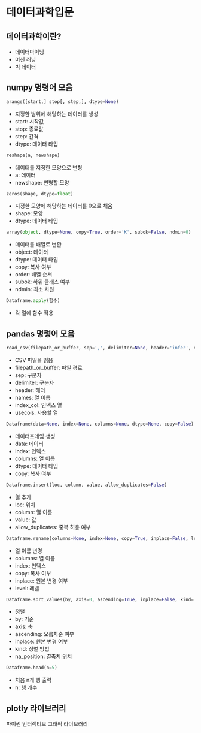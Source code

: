 # 데이터과학입문

## 데이터과학이란?

- 데이터마이닝
- 머신 러닝
- 빅 데이터

## numpy 명령어 모음

```python
arange([start,] stop[, step,], dtype=None)
```

- 지정한 범위에 해당하는 데이터를 생성
- start: 시작값
- stop: 종료값
- step: 간격
- dtype: 데이터 타입

```python
reshape(a, newshape)
```

- 데이터를 지정한 모양으로 변형
- a: 데이터
- newshape: 변형할 모양

```python
zeros(shape, dtype=float)
```

- 지정한 모양에 해당하는 데이터를 0으로 채움
- shape: 모양
- dtype: 데이터 타입

```python
array(object, dtype=None, copy=True, order='K', subok=False, ndmin=0)
```

- 데이터를 배열로 변환
- object: 데이터
- dtype: 데이터 타입
- copy: 복사 여부
- order: 배열 순서
- subok: 하위 클래스 여부
- ndmin: 최소 차원

```python
Dataframe.apply(함수)
```

- 각 열에 함수 적용

## pandas 명령어 모음

```python
read_csv(filepath_or_buffer, sep=',', delimiter=None, header='infer', names=None, index_col=None, usecols=None)
```

- CSV 파일을 읽음
- filepath_or_buffer: 파일 경로
- sep: 구분자
- delimiter: 구분자
- header: 헤더
- names: 열 이름
- index_col: 인덱스 열
- usecols: 사용할 열

```python
Dataframe(data=None, index=None, columns=None, dtype=None, copy=False)
```

- 데이터프레임 생성
- data: 데이터
- index: 인덱스
- columns: 열 이름
- dtype: 데이터 타입
- copy: 복사 여부

```python
Dataframe.insert(loc, column, value, allow_duplicates=False)
```

- 열 추가
- loc: 위치
- column: 열 이름
- value: 값
- allow_duplicates: 중복 허용 여부

```python
Dataframe.rename(columns=None, index=None, copy=True, inplace=False, level=None)
```

- 열 이름 변경
- columns: 열 이름
- index: 인덱스
- copy: 복사 여부
- inplace: 원본 변경 여부
- level: 레벨

```python
Dataframe.sort_values(by, axis=0, ascending=True, inplace=False, kind='quicksort', na_position='last')
```

- 정렬
- by: 기준
- axis: 축
- ascending: 오름차순 여부
- inplace: 원본 변경 여부
- kind: 정렬 방법
- na_position: 결측치 위치

```python
Dataframe.head(n=5)
```

- 처음 n개 행 출력
- n: 행 개수

## plotly 라이브러리

파이썬 인터랙티브 그래픽 라이브러리
